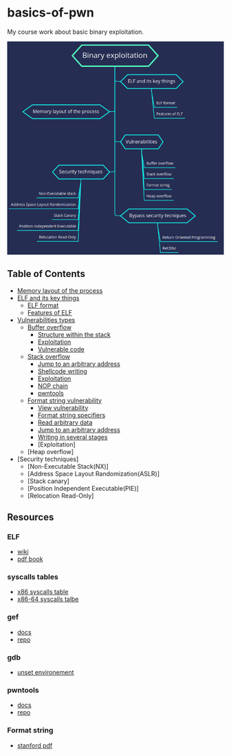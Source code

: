 # basics-of-pwn

My course work about basic binary exploitation.

![pwn-structure](images/pwn-structure.png "https://github.com/whatsyourask/basics-of-pwn/blob/main/images/pwn-structure.png")

## <b>Table of Contents</b>

- [Memory layout of the process](content/memory-layout.md "https://github.com/whatsyourask/basics-of-pwn/blob/main/content/memory-layout.md")
- [ELF and its key things](content/elf.md "https://github.com/whatsyourask/basics-of-pwn/blob/main/content/elf.md")
  * [ELF format](content/elf.md#elf-format "https://github.com/whatsyourask/basics-of-pwn/blob/main/content/elf.md#elf-format")
  * [Features of ELF](content/elf.md#elf-features "https://github.com/whatsyourask/basics-of-pwn/blob/main/content/elf.md#elf-features")
- [Vulnerabilities types](content/vulnerabilities.md "https://github.com/whatsyourask/basics-of-pwn/blob/main/content/vulnerabilities.md")
  * [Buffer overflow](content/buffer-overflow/buffer-overflow.md "https://github.com/whatsyourask/basics-of-pwn/blob/main/content/buffer-overflow/buffer-overflow.md")
    * [Structure within the stack](content/buffer-overflow/buffer-overflow.md#structure-within-the-stack "https://github.com/whatsyourask/basics-of-pwn/blob/main/content/buffer-overflow/buffer-overflow.md#structure-within-the-stack")
    * [Exploitation](content/buffer-overflow/buffer-overflow.md#exploitation "https://github.com/whatsyourask/basics-of-pwn/blob/main/content/buffer-overflow/buffer-overflow.md#exploitation")
    * [Vulnerable code](content/buffer-overflow/buffer-overflow.md#vulnerable-code "https://github.com/whatsyourask/basics-of-pwn/blob/main/content/buffer-overflow/buffer-overflow.md#vulnerable-code")
  * [Stack overflow](content/stack-overflow/stack-overflow.md "https://github.com/whatsyourask/basics-of-pwn/blob/main/content/stack-overflow/stack-overflow.md")
    * [Jump to an arbitrary address](content/stack-overflow/stack-overflow.md#jump-to-an-arbitrary-address "https://github.com/whatsyourask/basics-of-pwn/blob/main/content/stack-overflow/stack-overflow.md#jump-to-an-arbitrary-address")
    * [Shellcode writing](content/stack-overflow/stack-overflow.md#shellcode-writing "https://github.com/whatsyourask/basics-of-pwn/blob/main/content/stack-overflow/stack-overflow.md#shellcode-writing")
    * [Exploitation](content/stack-overflow/stack-overflow.md#exploitation "https://github.com/whatsyourask/basics-of-pwn/blob/main/content/stack-overflow/stack-overflow.md#exploitation")
    * [NOP chain](content/stack-overflow/stack-overflow.md#nop-chain "https://github.com/whatsyourask/basics-of-pwn/blob/main/content/stack-overflow/stack-overflow.md#nop-chain")
    * [pwntools](content/stack-overflow/stack-overflow.md#pwntools "https://github.com/whatsyourask/basics-of-pwn/blob/main/content/stack-overflow/stack-overflow.md#pwntools")
  * [Format string vulnerability](content/format-string/format-string.md "https://github.com/whatsyourask/basics-of-pwn/blob/main/content/format-string/format-string.md")
    * [View vulnerability](content/format-string/format-string.md#view-vulnerability "https://github.com/whatsyourask/basics-of-pwn/blob/main/content/format-string/format-string.md#view-vulnerability")
    * [Format string specifiers](content/format-string/format-string.md#format-string-specifiers "https://github.com/whatsyourask/basics-of-pwn/blob/main/content/format-string/format-string.md#format-string-specifiers")
    * [Read arbitrary data](content/format-string/format-string.md#read-arbitrary-data "https://github.com/whatsyourask/basics-of-pwn/blob/main/content/format-string/format-string.md#read-arbitrary-data")
    * [Jump to an arbitrary address](content/format-string/format-string.md#jump-to-an-arbitrary-data "https://github.com/whatsyourask/basics-of-pwn/blob/main/content/format-string/format-string.md#jump-to-an-arbitrary-data")
    * [Writing in several stages](content/format-string/format-string.md#writing-in-several-stages "https://github.com/whatsyourask/basics-of-pwn/blob/main/content/format-string/format-string.md#writing-in-several-stages")
    * [Exploitation]
  * [Heap overflow]
- [Security techniques]
  * [Non-Executable Stack(NX)]
  * [Address Space Layout Randomization(ASLR)]
  * [Stack canary]
  * [Position Independent Executable(PIE)]
  * [Relocation Read-Only]

## Resources

### ELF

* [wiki](https://elinux.org/Executable_and_Linkable_Format_(ELF) "https://elinux.org/Executable_and_Linkable_Format_(ELF)")
* [pdf book](http://flint.cs.yale.edu/cs422/doc/ELF_Format.pdf "http://flint.cs.yale.edu/cs422/doc/ELF_Format.pdf")

### syscalls tables

* [x86 syscalls table](https://syscalls32.paolostivanin.com/ "https://syscalls32.paolostivanin.com/")
* [x86-64 syscalls talbe](https://blog.rchapman.org/posts/Linux_System_Call_Table_for_x86_64/?__cf_chl_captcha_tk__=b8fbfda8ee898b6c00431d92d27106cd1c313f62-1618472325-0-AVAEkq6Rq4DjlvcvmulDzU6XfjgFvTTN0vhhH4mviS5viqf9vPu5czIo7DVnp9JqHNrXbhBWhfd2VstZJ-fpOp9QyfP0hYuOiHtEuck9YzjfUb_7vsjOswfrqcQUsUGAJoVrVRk5wbj-oW5Il013tEo_lmRwXzl_aTG1Jq6yq21b4SHTRFy0KjSvKgpeYnxw6p8iNFEKAGCHXM19l2AqZX4KPVpa1EAJ6qxxSIcSgFG-YPzA2R32c1yc7GqS9AtHCLuUd6cJlUNwfCaExjDqNWhaYQFJNJP9tn-QkwdfORVMrPXCIh3-9MdVgIzRntG3i1b0UKJKNBXPjXi5EHVhJoy4AuS9p2jhB6QK0_r2zcq2LcS_8vLXBwiguZgxBERG82_W6utBhMl21gOVLJkfPHXrhUNSv6BESMmOhEGixBn0UCMgSLwL-yj1iE_hCD_gDIIF2zGI59_uVwyru52YCwg5H_BzuvDRyhy1HILTJIjMWo_Dq3fctguS8t0aZ1OMgIxaAj0m_LF05T2HOrwHnFYPnm79oakC7hu_STxDQ7SYil9uFw-U8FVIypSnosYhu8F9hreEeJj6wC9QRyHhny4GP7ka912JnikVP9p2hYlx7XSZY_W0ojKVvOPgy9TLnwPkjpQuk8rYsr8LMic2fow "https://blog.rchapman.org/posts/Linux_System_Call_Table_for_x86_64/?__cf_chl_captcha_tk__=b8fbfda8ee898b6c00431d92d27106cd1c313f62-1618472325-0-AVAEkq6Rq4DjlvcvmulDzU6XfjgFvTTN0vhhH4mviS5viqf9vPu5czIo7DVnp9JqHNrXbhBWhfd2VstZJ-fpOp9QyfP0hYuOiHtEuck9YzjfUb_7vsjOswfrqcQUsUGAJoVrVRk5wbj-oW5Il013tEo_lmRwXzl_aTG1Jq6yq21b4SHTRFy0KjSvKgpeYnxw6p8iNFEKAGCHXM19l2AqZX4KPVpa1EAJ6qxxSIcSgFG-YPzA2R32c1yc7GqS9AtHCLuUd6cJlUNwfCaExjDqNWhaYQFJNJP9tn-QkwdfORVMrPXCIh3-9MdVgIzRntG3i1b0UKJKNBXPjXi5EHVhJoy4AuS9p2jhB6QK0_r2zcq2LcS_8vLXBwiguZgxBERG82_W6utBhMl21gOVLJkfPHXrhUNSv6BESMmOhEGixBn0UCMgSLwL-yj1iE_hCD_gDIIF2zGI59_uVwyru52YCwg5H_BzuvDRyhy1HILTJIjMWo_Dq3fctguS8t0aZ1OMgIxaAj0m_LF05T2HOrwHnFYPnm79oakC7hu_STxDQ7SYil9uFw-U8FVIypSnosYhu8F9hreEeJj6wC9QRyHhny4GP7ka912JnikVP9p2hYlx7XSZY_W0ojKVvOPgy9TLnwPkjpQuk8rYsr8LMic2fow")

### gef

* [docs](https://gef.readthedocs.io/en/master/ "https://gef.readthedocs.io/en/master/")
* [repo](https://github.com/hugsy/gef "https://github.com/hugsy/gef")

### gdb

* [unset environement](https://stackoverflow.com/questions/55593045/how-to-set-environment-variable-within-gdb-using-shell-command)

### pwntools

* [docs](https://docs.pwntools.com/en/latest/ "https://docs.pwntools.com/en/latest/")
* [repo](https://github.com/Gallopsled/pwntools "https://github.com/Gallopsled/pwntools")

### Format string

* [stanford pdf](https://crypto.stanford.edu/cs155old/cs155-spring08/papers/formatstring-1.2.pdf "https://crypto.stanford.edu/cs155old/cs155-spring08/papers/formatstring-1.2.pdf")
